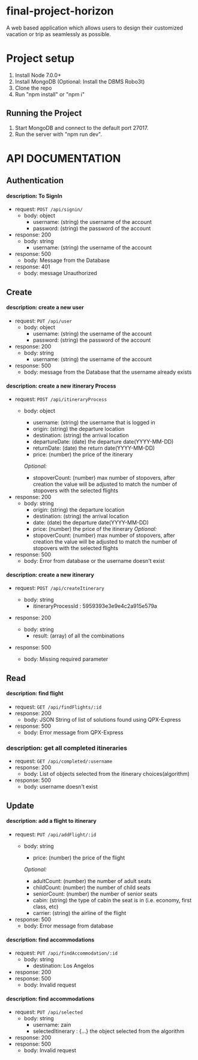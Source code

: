 # final-project-horizon
A web based application which allows users to design their customized vacation
or trip as seamlessly as possible.

# Project setup

1. Install Node 7.0.0+
2. Install MongoDB (Optional: Install the DBMS Robo3t)
3. Clone the repo
5. Run "npm install" or "npm i"

## Running the Project

1. Start MongoDB and connect to the default port 27017.
2. Run the server with "npm run dev".

# API DOCUMENTATION

## Authentication

#### description: To SignIn
- request: `POST /api/signin/`
    - body: object
      - username: (string) the username of the account
      - password: (string) the password of the account
- response: 200
    - body: string
      - username: (string) the username of the account
- response: 500
    - body: Message from the Database
- response: 401
    - body: message Unauthorized

## Create

#### description: create a new user
- request: `PUT /api/user`
    - body: object
      - username: (string) the username of the account
      - password: (string) the password of the account
- response: 200
    - body: string
      - username: (string) the username of the account
- response: 500
    - body: message from the Database that the username already exists

#### description: create a new itinerary Process
- request: `POST /api/itineraryProcess`
    - body: object
      - username: (string) the username that is logged in
      - origin: (string) the departure location
      - destination: (string) the arrival location
      - departureDate: (date) the departure date(YYYY-MM-DD)
      - returnDate: (date) the return date(YYYY-MM-DD)
      - price: (number) the price of the itinerary

      *Optional:*
      - stopoverCount: (number) max number of stopovers, after creation the
                        value will be adjusted to match the number of stopovers
                        with the selected flights
- response: 200
    - body: string
      - origin: (string) the departure location
      - destination: (string) the arrival location
      - date: (date) the departure date(YYYY-MM-DD)
      - price: (number) the price of the itinerary
      *Optional:*
      - stopoverCount: (number) max number of stopovers, after creation the
                        value will be adjusted to match the number of stopovers
                        with the selected flights
- response: 500
    - body: Error from database or the username doesn't exist

#### description: create a new itinerary
- request: `POST /api/createItinerary`
    - body: string
      - itineraryProcessId : 5959393e3e9e4c2a915e579a

- response: 200
    - body: string
      - result: (array) of all the combinations
- response: 500
    - body: Missing required parameter

## Read

#### description: find flight
- request: `GET /api/findFlights/:id`
- response: 200
    - body: JSON String of list of solutions found using QPX-Express
- response: 500
    - body: Error message from QPX-Express

### description: get all completed itineraries
- request: `GET /api/completed/:username`
- response: 200
    - body: List of objects selected from the itinerary choices(algorithm)
- response: 500
    - body: username doesn't exist

## Update

#### description: add a flight to itinerary
- request: `PUT /api/addFlight/:id`
    - body: string
      - price: (number) the price of the flight

      *Optional:*
      - adultCount: (number) the number of adult seats
      - childCount: (number) the number of child seats
      - seniorCount: (number) the number of senior seats
      - cabin: (string) the type of cabin the seat is in (i.e. economy, first class, etc)
      - carrier: (string) the airline of the flight
- response: 500
    - body: Error message from database


#### description: find accommodations
- request: `PUT /api/findAccommodation/:id`
    - body: string
      - destination: Los Angelos
- response: 200
- response: 500
    - body: Invalid request

#### description: find accommodations
- request: `PUT /api/selected`
    - body: string
      - username: zain
      - selectedItinerary : {...} the object selected from the algorithm
- response: 200
- response: 500
    - body: Invalid request
